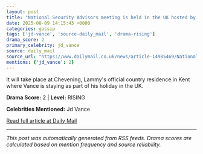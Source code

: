 ```yaml
---
layout: post
title: "National Security Advisors meeting is held in the UK hosted by David Lammy and JD Vance"
date: 2025-08-09 14:15:43 +0000
categories: gossip
tags: ['jd-vance', 'source-daily_mail', 'drama-rising']
drama_score: 2
primary_celebrity: jd_vance
source: daily_mail
source_url: "https://www.dailymail.co.uk/news/article-14985469/National-Security-Advisors-meeting-held-UK-hosted-David-Lammy-JD-Vance.html?ns_mchannel=rss&ito=1490&ns_campaign=1490"
mentions: {'jd_vance': 2}
---
```


It will take place at Chevening, Lammy's official country residence in Kent where Vance is staying as part of his holiday in the UK.

**Drama Score:** 2 | **Level:** RISING

**Celebrities Mentioned:** Jd Vance

[Read full article at Daily Mail](https://www.dailymail.co.uk/news/article-14985469/National-Security-Advisors-meeting-held-UK-hosted-David-Lammy-JD-Vance.html?ns_mchannel=rss&ito=1490&ns_campaign=1490)

---
*This post was automatically generated from RSS feeds. Drama scores are calculated based on mention frequency and source reliability.*
